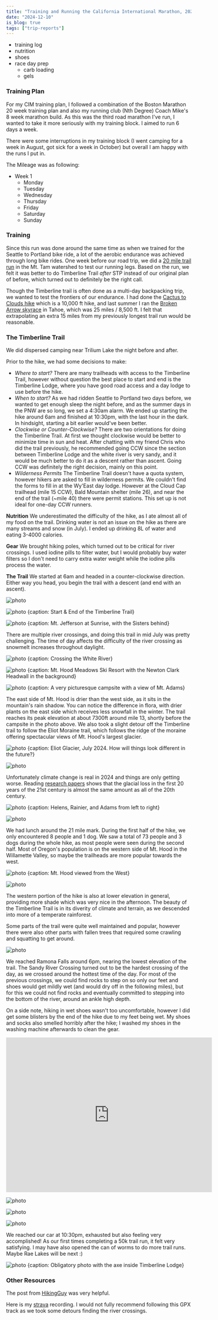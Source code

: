 ```yaml
---
title: "Training and Running the California International Marathon, 2024"
date: "2024-12-10"
is_blog: true
tags: ["trip-reports"]
---
```


- training log
- nutrition
- shoes
- race day prep
  - carb loading
  - gels


### Training Plan

For my CIM training plan, I followed a combination of the Boston Marathon 20 week training plan and also my running club (Nth Degree) Coach Mike's 8 week marathon build. As this was the third road marathon I've run, I wanted to take it more seriously with my training block. I aimed to run 6 days a week.

There were some interruptions in my training block (I went camping for a week in August, got sick for a week in October) but overall I am happy with the runs I put in.

The Mileage was as following:
- Week 1
  - Monday
  - Tuesday
  - Wednesday
  - Thursday
  - Friday
  - Saturday
  - Sunday
  

### Training

Since this run was done around the same time as when we trained for the Seattle to Portland bike ride, a lot of the aerobic endurance was achieved through long bike rides. One week before our road trip, we did a [20 mile trail run](https://www.strava.com/activities/11809717341) in the Mt. Tam watershed to test our running legs. Based on the run, we felt it was better to do Timberline Trail _after_ STP instead of our original plan of before, which turned out to definitely be the right call.

Though the Timberline trail is often done as a multi-day backpacking trip, we wanted to test the frontiers of our endurance. I had done the [Cactus to Clouds hike](/posts/cactus-to-clouds) which is a 10,000 ft hike, and last summer I ran the [Broken Arrow skyrace](https://www.strava.com/activities/9285148031) in Tahoe, which was 25 miles / 8,500 ft. I felt that extrapolating an extra 15 miles from my previously longest trail run would be reasonable.

<center><div class="strava-embed-placeholder" data-embed-type="activity" data-embed-id="11331075161" data-style="standard"></div><script src="https://strava-embeds.com/embed.js"></script></center>

### The Timberline Trail

We did dispersed camping near Trilium Lake the night before and after.

Prior to the hike, we had some decisions to make:

<!-- TODO: better title -->

- _Where to start?_ There are many trailheads with access to the Timberline Trail, however without question the best place to start and end is the Timberline Lodge, where you have good road access and a day lodge to use before the hike.
- _When to start?_ As we had ridden Seattle to Portland two days before, we wanted to get enough sleep the night before, and as the summer days in the PNW are so long, we set a 4:30am alarm. We ended up starting the hike around 6am and finished at 10:30pm, with the last hour in the dark. In hindsight, starting a bit earlier would've been better.
- _Clockwise or Counter-Clockwise?_ There are two orientations for doing the Timberline Trail. At first we thought clockwise would be better to minimize time in sun and heat. After chatting with my friend Chris who did the trail previously, he recommended going CCW since the section between Timberline Lodge and the white river is very sandy, and it would be much better to do it as a descent rather than ascent. Going CCW was definitely the right decision, mainly on this point.
- _Wilderness Permits_ The Timberline Trail doesn't have a quota system, however hikers are asked to fill in wilderness permits. We couldn't find the forms to fill in at the Wy'East day lodge. However at the Cloud Cap trailhead (mile 15 CCW), Bald Mountain shelter (mile 26), and near the end of the trail (~mile 40) there were permit stations. This set up is not ideal for one-day CCW runners.

**Nutrition** We underestimated the difficulty of the hike, as I ate almost all of my food on the trail. Drinking water is not an issue on the hike as there are many streams and snow (in July). I ended up drinking 8L of water and eating 3-4000 calories.

**Gear** We brought hiking poles, which turned out to be critical for river crossings. I used iodine pills to filter water, but I would probably buy water filters so I don't need to carry extra water weight while the iodine pills process the water.

**The Trail** We started at 6am and headed in a counter-clockwise direction. Either way you head, you begin the trail with a descent (and end with an ascent).

![photo](https://lh3.googleusercontent.com/pw/AP1GczNwcPgzWptf1jhp6fW0gde397H1fedNjlCTiKsorMqTWCC-kNsH_ofqpvNbXpKJR0Q_QYrcHd8fawNfOxA2IkYUbUjEgIb5zkkDyKZwbXVuCbsbDHgrOsKFsafa-3VTAgdNQoe3fl-6Gisa3fP_63pmXw=w1518-h272-s-no-gm)

![photo {caption: Start & End of the Timberline Trail}](https://lh3.googleusercontent.com/pw/AP1GczPg1PTKiNSopALki_rN-jKCZRkdUT8xEwjA-u2PTtwEzQMzwfGRiQ3hpRGYd0k7GCdHvBE0u0ts0dmcarflPpoKNGBr4L-L6WTSVNJRcgXpA58lJabsY-YmsDZBVN4_45xuww-cQWZxhhYOma0pO-tS2A=w1452-h1936-s-no-gm)

![photo {caption: Mt. Jefferson at Sunrise, with the Sisters behind}](https://lh3.googleusercontent.com/pw/AP1GczN5JuRMR-389e0V-qjR-aInER_breTxgf_JGvHUO5fWRfBhMBxR8gU9oDtJdsQw6KgqZhEr3DlJ4qcTgcAnBsdqLRu61J3-AcTKcJDG831KmrXC3rIYnrzSdC7SQyyjY8ZAABPN0XaMRj3i0D1XIFxsYQ=w2304-h1248-s-no-gm)

There are multiple river crossings, and doing this trail in mid July was pretty challenging. The time of day affects the difficulty of the river crossing as snowmelt increases throughout daylight.

![photo {caption: Crossing the White River}](https://lh3.googleusercontent.com/pw/AP1GczP0TX0_6gtlqEaSJt9PLgg7Fi7rW9333tvwXKi4kKtRcynMRJZjSxfJS0znWis-YH7sfltB0AUhHpmpEI2aODw_A48kYpLuTkesPeXJPs1qcfRx4bqaqixJKeKJe5zoYmzn1M77BfoHvDpqatbsaNNO7A=w3120-h1756-s-no-gm)

![photo {caption: Mt. Hood Meadows Ski Resort with the Newton Clark Headwall in the background}](https://lh3.googleusercontent.com/pw/AP1GczNMxznjqMXAN3PhsdSITqc13-TwP4mpNS4QlQsj-e71tmF7IpGmZxPPbEZboZ_rzMPPkN28VeTOnYEVN8qWZCfHDMcs-PWA7VNsjva1vawxK7nqV74Glr-EiZTZxNcs3JXrkqJyh7C8hkieVj-G_QhFxw=w2582-h1936-s-no-gm)

![photo {caption: A very picturesque campsite with a view of Mt. Adams}](https://lh3.googleusercontent.com/pw/AP1GczPieSAuSXNOZqqRBj-lIvOIc10I2rfJl3S4LYe0pT2CP_TmUbrGKs7YCNtj07MEq4tVj9V39J07lJu3Hr6quabiw1VM0jdAy4CQDRRFRuMyTaIDKhDrLlRy1ys3uovytYjAo2YKriJJZhqOT2pu4lucbg=w2582-h1936-s-no-gm)

The east side of Mt. Hood is drier than the west side, as it sits in the mountain's rain shadow. You can notice the difference in flora, with drier plants on the east side which receives less snowfall in the winter. The trail reaches its peak elevation at about 7300ft around mile 13, shortly before the campsite in the photo above. We also took a slight detour off the Timberline trail to follow the Eliot Moraine trail, which follows the ridge of the moraine offering spectacular views of Mt. Hood's largest glacier.

![photo {caption: Eliot Glacier, July 2024. How will things look different in the future?}](https://lh3.googleusercontent.com/pw/AP1GczORPUGGOI_S8_-TcNAm5vmMRWivhIAoeD2PeZDTuQ8058GyFqILsuYvxYZYrC0oaLeoW7Z5xsIU4kJEuA0Bcfj7F7ieGJ-G9QgGB082W4YteIRGNLba1QmXQaGRix_Fxzi8aTK9V0VMQPtle3D5TmKYzw=w2582-h1936-s-no-gm)

![photo](https://lh3.googleusercontent.com/pw/AP1GczO_KX9dmyBNP1g1Zi5wyVLf-UAhnwFNqYPy-ULse4-9qxGPbFG7iQUfx78A91PnS-tSO3XlWVVaK6LohmndbIl53PAFdvF2BSHXps3i7pdz7aPJo4NhvXZmY26FJYC0Nzqi6QvrE47idakosGq--NCCqA=w2582-h1936-s-no-gm)

Unfortunately climate change is real in 2024 and things are only getting worse. Reading [research papers](https://egusphere.copernicus.org/preprints/2024/egusphere-2024-251/egusphere-2024-251.pdf) shows that the glacial loss in the first 20 years of the 21st century is almost the same amount as all of the 20th century.

![photo {caption: Helens, Rainier, and Adams from left to right}](https://lh3.googleusercontent.com/pw/AP1GczMyIUJbhU2cBBhO5mJNPjyzCd8m3R2W8thR2U-MsWmLMF0n6FVWAd-W8DUJxosC4PO_Tcq1kwDve4M5vMjXCWh8DqK2GeaWuDdy9DmWnpoqUMCMkMKbm0FrKOp6ZhZ2VnmNRT9dZI0OxLfT1Wr-CDvdoA=w2582-h1936-s-no-gm)

![photo](https://lh3.googleusercontent.com/pw/AP1GczOagG-VoTOb8TkzxVjbZbc8Pkm5sNkKIKjgmdQf0Ksau-asFotP1Wc5X-cCGadhxmeAsRHJY38MztbAYRHSlB0L3q4tFmKRlefcCA31wj31CKL3rWHww52Iv4w7oRdruh90WniqMP-qA2X8j17PM_lQlQ=w3120-h1756-s-no-gm)

We had lunch around the 21 mile mark. During the first half of the hike, we only encountered 8 people and 1 dog. We saw a total of 73 people and 3 dogs during the whole hike, as most people were seen during the second half. Most of Oregon's population is on the western side of Mt. Hood in the Willamette Valley, so maybe the trailheads are more popular towards the west.

![photo {caption: Mt. Hood viewed from the West}](https://lh3.googleusercontent.com/pw/AP1GczP9lsxNsi3fr48gmp1DEnvUm5dq3yEyut9_AbRRziDfxbSJWt7GlqkwXOR6_DYEwVDgk-tEnCv42ElV1TgxU9eAahIf4MBQd_kqrpy_IZbHhFWmBFkheyVgn_2KCBt7aylxYs4IG9Qwjhf42aaEA-NLoQ=w1762-h1936-s-no-gm)

![photo](https://lh3.googleusercontent.com/pw/AP1GczPmuc8To_vntIqlRLWO-9ks0ZBIPH2f_0sYc8ae6_JoghutsyhK1qUULfdW1MZ4XwBfbIP4_jmDmoLtYWCy_JNG-YxMLZKLsWmRJihtMUkHQcJSfmpRsMnPP3m3_Dzs_nTX7mh0wpRaI3foPgwd1CXFew=w3120-h1756-s-no-gm)

The western portion of the hike is also at lower elevation in general, providing more shade which was very nice in the afternoon. The beauty of the Timberline Trail is in its diverity of climate and terrain, as we descended into more of a temperate rainforest.

Some parts of the trail were quite well maintained and popular, however there were also other parts with fallen trees that required some crawling and squatting to get around.

![photo](https://lh3.googleusercontent.com/pw/AP1GczMSJYB_cPssn_1CIkamYTWuXHN4v_Ny0T2aBfmo0YEA_H9-LbFpk6oZEi4FBPl0vWvYEIdg-8sFvhPX9wUyBN4oK4ULfa5A4Mv43IXxQ0AaHIFzDQOBAkMEOGLZcCnJ9g7O_x7DHxEOPd7SM4IhvYT5qA=w1452-h1936-s-no-gm)

We reached Ramona Falls around 6pm, nearing the lowest elevation of the trail. The Sandy River Crossing turned out to be the hardest crossing of the day, as we crossed around the hottest time of the day. For most of the previous crossings, we could find rocks to step on so only our feet and shoes would get mildly wet (and would dry off in the following miles), but for this we could not find rocks and eventually committed to stepping into the bottom of the river, around an ankle high depth.

On a side note, hiking in wet shoes wasn't too uncomfortable, however I did get some blisters by the end of the hike due to my feet being wet. My shoes and socks also smelled horribly after the hike; I washed my shoes in the washing machine afterwards to clean the gear.

<center><iframe width="560" height="420" src="https://www.youtube.com/embed/_G0DcQ207s4" title="YouTube video player" frameborder="0" allow="accelerometer; autoplay; clipboard-write; encrypted-media; gyroscope; picture-in-picture" allowfullscreen></iframe></center>

![photo](https://lh3.googleusercontent.com/pw/AP1GczPEtBxmTPc7BFhdXvRchc3_ciX_YTyITMgZFG09pooN6F6s7u8rEsYoKoEP_AluVC_GztBOSWLgP3MCo6Sxb8L4Vai2mF8gMHz6MS_TZ92Y_I2V7qBc_lBcRBa9ijTboG0SbEjojBuj2eZ7IDHr9Friag=w1452-h1936-s-no-gm)

![photo](https://lh3.googleusercontent.com/pw/AP1GczPnipjUG-nw_H0hKqzhaOFGC9P1cVLkvSsHhD-cM4Sl0ld2BHiDn1vgmlBKkJSctmCMkV5kMK1E0VCpcrkqxkPt2eIsXN3kvggvQ8SVOCjRlf_mDvxGx0E7WF-Nshs7lZ7i8h5zGvGLOB2BL1mCrBcMEg=w2582-h1936-s-no-gm)

![photo](https://lh3.googleusercontent.com/pw/AP1GczPCXDwwKzxDyeGdBhWBUuc2pLRhttijkqMmRVi0gEEj-2eKYjl68mWnL_-QifpAGPXgwCGrVacGccpQokqywbXOZ06RuiL4yr57Jh3U45c3bH5RyJlq1E5BcLYANFyUyCSqBsgaok7ny8g6C7veLUvBaA=w2582-h1936-s-no-gm)

We reached our car at 10:30pm, exhausted but also feeling very accomplished! As our first times completing a 50k trail run, it felt very satisfying. I may have also opened the can of worms to do more trail runs. Maybe Rae Lakes will be next :)

![photo {caption: Obligatory photo with the axe inside Timberline Lodge}](https://lh3.googleusercontent.com/pw/AP1GczMu7CXVTpCuN4AvM3LIZ_qlmDPAzpnjDWlwoABnFQbW0VaVaqRJVDygA_oljok0q60STWqHZXOAwXzd4f1pEPPdXSR0GSvCnnyMVgQ6gAXg50olww4kauhL5ZlHtttr5rnZUh8DdrPPwcWHJygfAG6hfQ=w1452-h1936-s-no-gm)

### Other Resources

The post from [HikingGuy](https://hikingguy.com/hiking-trails/pnw-hikes/timberline-trail-guide-mt-hood/) was very helpful.

Here is my [strava](https://www.strava.com/activities/11901473187/) recording. I would not fully recommend following this GPX track as we took some detours finding the river crossings.
